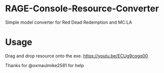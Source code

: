 # RAGE-Console-Resource-Converter
Simple model converter for Red Dead Redemption and MC:LA
# Usage
Drag and drop resource onto the exe.
https://youtu.be/ECUg9cqgq00

Thanks for @oxmaulmike2581 for help
